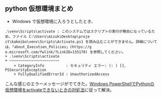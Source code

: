 ## python 仮想環境まとめ

- Windows で仮想環境に入ろうとしたとき、

```
.\venv\Scripts\activate : このシステムではスクリプトの実行が無効になっているため、ファイル C:\Users\mizuk\Desktop\proje
ct\kakeibo\venv\Scripts\Activate.ps1 を読み込むことができません。詳細については、「about_Execution_Policies」(https://g
o.microsoft.com/fwlink/?LinkID=135170) を参照してください。
+ .\venv\Scripts\activate
+ ~~~~~~~~~~~~~~~~~~~~~~~
    + CategoryInfo          : セキュリティ エラー: (: ) []、PSSecurityException
    + FullyQualifiedErrorId : UnauthorizedAccess
```
こんな感じのエラーメッセージがでてきた。[Windows PowerShellでPythonの仮想環境をactivateできないときの対処法](https://toypool.hatenablog.com/entry/2019/02/08/142824)に従って解決。
